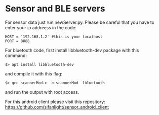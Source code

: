 # Sensor and BLE servers
For sensor data just run newServer.py. 
Please be careful that you have to enter your ip addreess in the code:
```
HOST = '192.168.1.2' #this is your localhost
PORT = 8888
```
For bluetooth code, first install libbluetooth-dev package with this command:
```
$> apt install libbluetooth-dev
```
and compile it with this flag:
```
$> gcc scannerMod.c -o scannerMod -lbluetooth
```
and run the output with root access.

For this android client please visit this repository:</br>
https://github.com/sifanlight/sensor_android_client
